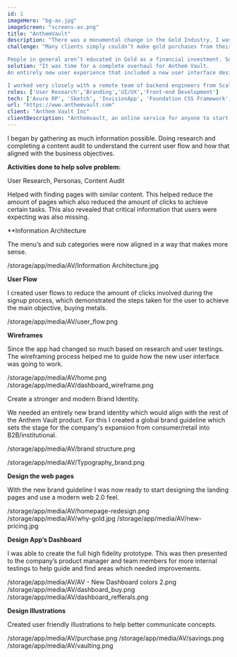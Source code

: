 ```yaml
---
id: 1
imageHero: "bg-av.jpg"
imageScreen: "screens-av.png"
title: "AnthemVault"
description: "There was a monumental change in the Gold Industry. I was brought on to clean up their identity and bring a world class look to a world class company."
challenge: "Many clients simply couldn’t make gold purchases from their mobile phones and on desktop. The experience wasn’t easy to the average person, therefore the business was at a disadvantage for potential profits.

People in general aren’t educated in Gold as a financial investment. So our challenge was how can we convey that investing in gold is a wise decision for the financial future of anyone? And how do we make buying gold easy and fun while users feel safe doing so?"
solution: "It was time for a complete overhaul for Anthem Vault.
An entirely new user experience that included a new user interface design, illustration assets, and a workflow that was smooth to help the users achieve the main objective; buying metals.

I worked very closely with a remote team of backend engineers from Scalable Path under an agile workflow."
roles: ['User Research','Branding','UI/UX','Front-end Development']
tech: ['Axure RP', 'Sketch', 'InvisionApp', 'Foundation CSS Framework', 'Assembla', 'Github']
url: "https://www.anthemvault.com"
client: "Anthem Vault Inc"
clientDescription: "Anthemvault, an online service for anyone to start owning real gold and silver at affordable prices."
---
```

I began by gathering as much information possible. Doing research and completing a content audit to understand the current user flow and how that aligned with the business objectives.


**Activities done to help solve problem:**

User Research, Personas, Content Audit

Helped with finding pages with similar content. This helped reduce the amount of pages which also reduced the amount of clicks to achieve certain tasks. This also revealed that critical information that users were expecting was also missing.

**Information Architecture

The menu’s and sub categories were now aligned in a way that makes more sense.

/storage/app/media/AV/Information Architecture.jpg



**User Flow**

I created user flows to reduce the amount of clicks involved during the signup process, which demonstrated the steps taken for the user to achieve the main objective, buying metals.

/storage/app/media/AV/user_flow.png


**Wireframes**

Since the app had changed so much based on research and user testings. The wireframing process helped me to guide how the new user interface was going to work.

/storage/app/media/AV/home.png
/storage/app/media/AV/dashboard_wireframe.png


Create a stronger and modern Brand Identity.

We needed an entirely new brand identity which would align with the rest of the Anthem Vault product. For this I created a global brand guideline which sets the stage for the company's expansion from consumer/retail into B2B/institutional.

/storage/app/media/AV/brand structure.png

/storage/app/media/AV/Typography_brand.png


**Design the web pages**

With the new brand guideline I was now ready to start designing the landing pages and use a modern web 2.0 feel.

/storage/app/media/AV/homepage-redesign.png
/storage/app/media/AV/why-gold.jpg
/storage/app/media/AV/new-pricing.jpg


**Design App’s Dashboard**

I was able to create the full high fidelity prototype. This was then presented to the company’s product manager and team members for more internal testings to help guide and find areas which needed improvements.

/storage/app/media/AV/AV - New Dashboard colors 2.png
/storage/app/media/AV/dashboard_buy.png
/storage/app/media/AV/dashboard_refferals.png


**Design Illustrations**

Created user friendly illustrations to help better communicate concepts.

/storage/app/media/AV/purchase.png
/storage/app/media/AV/savings.png
/storage/app/media/AV/vaulting.png